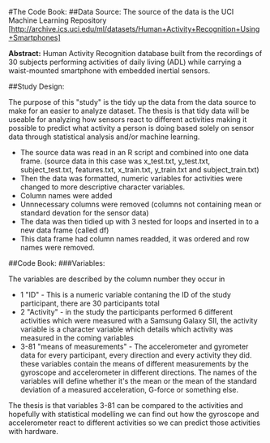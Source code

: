 #The Code Book:
##Data Source:
The source of the data is the UCI Machine Learning Repository
[http://archive.ics.uci.edu/ml/datasets/Human+Activity+Recognition+Using+Smartphones]

**Abstract:** Human Activity Recognition database built from the recordings of 30 subjects performing activities of daily living (ADL) while carrying a waist-mounted smartphone with embedded inertial sensors.

##Study Design:

The purpose of this "study" is the tidy up the data from the data source to make for an easier to analyze dataset. The thesis is that tidy data will be useable for analyzing how sensors react to different activities making it possible to predict what activity a person is doing based solely on sensor data through statistical analysis and/or machine learning.

* The source data was read in an R script and combined into one data frame. (source data in this case was x_test.txt, y_test.txt, subject_test.txt, features.txt, x_train.txt, y_train.txt and subject_train.txt)
* Then the data was formatted, numeric variables for activities were changed to more descriptive character variables.
* Column names were added
* Unnnecessary columns were removed (columns not containing mean or standard devation for the sensor data)
* The data was then tidied up with 3 nested for loops and inserted in to a new data frame (called df)
* This data frame had column names readded, it was ordered and row names were removed.



##Code Book:
###Variables:

The variables are described by the column number they occur in

* 1 "ID" - This is a numeric variable contaning the ID of the study participant, there are 30 participants total
* 2 "Activity" - in the study the participants performed 6 different activities which were measured with a Samsung Galaxy SII, the activity variable is a character variable which details which activity was measured in the coming variables
* 3-81 "means of measurements" - The accelerometer and gyrometer data for every participant, every direction and every activity they did. these variables contain the means of different measurements by the gyroscope and accelerometer in different directions. The names of the variables will define whether it's the mean or the mean of the standard deviation of a measured acceleration, G-force or something else.

The thesis is that variables 3-81 can be compared to the activities and hopefully with statistical modelling we can find out how the gyroscope and accelerometer react to different activities so we can predict those activities with hardware.
